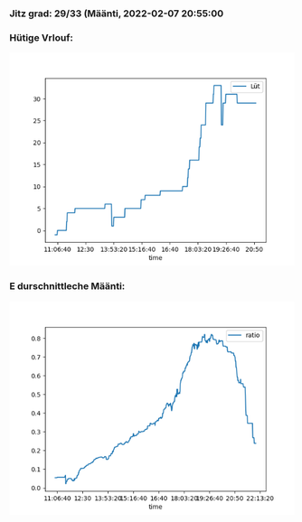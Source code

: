 ### Jitz grad: 29/33 (Määnti, 2022-02-07 20:55:00

### Hütige Vrlouf:
![Graph](Today.png)

### E durschnittleche Määnti:
![Graph](Määnti.png)